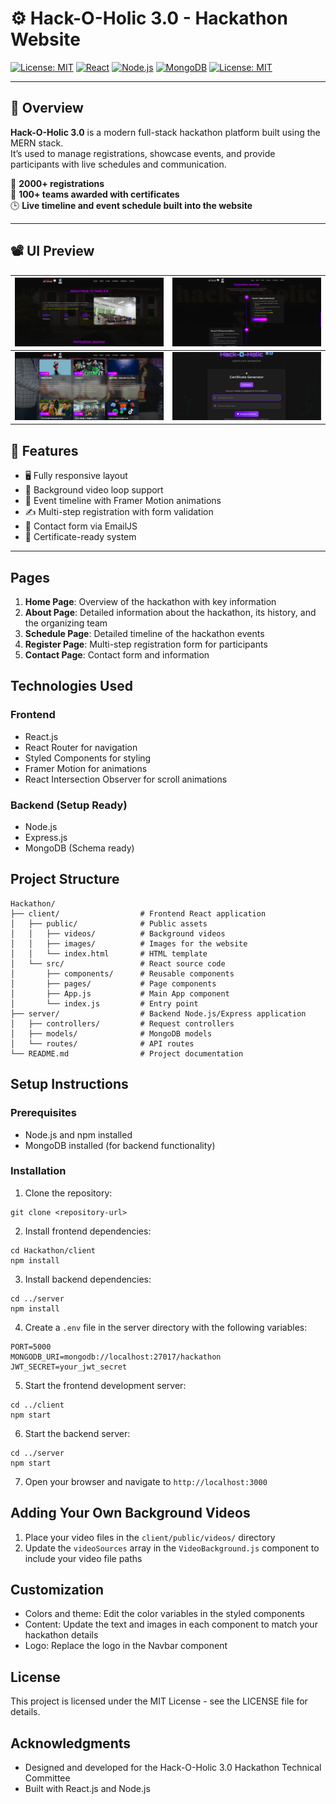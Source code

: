 # ⚙️ Hack-O-Holic 3.0 - Hackathon Website  
[![License: MIT](https://img.shields.io/badge/License-MIT-yellow.svg)](https://opensource.org/licenses/MIT)  [![React](https://img.shields.io/badge/Frontend-React-blue?logo=react)](https://reactjs.org)  [![Node.js](https://img.shields.io/badge/Backend-Node.js-green?logo=node.js)](https://nodejs.org)  [![MongoDB](https://img.shields.io/badge/Database-MongoDB-brightgreen?logo=mongodb)](https://mongodb.com)  [![License: MIT](https://img.shields.io/badge/License-MIT-yellow.svg)](https://opensource.org/licenses/MIT)


---

## 📌 Overview  

**Hack-O-Holic 3.0** is a modern full-stack hackathon platform built using the MERN stack.  
It’s used to manage registrations, showcase events, and provide participants with live schedules and communication.  

🚀 **2000+ registrations**  
📜 **100+ teams awarded with certificates**  
🕒 **Live timeline and event schedule built into the website**

---

## 📽️ UI Preview  

| ![](assetes/1.png) | ![](assetes/2.png) |
|-------------------|-------------------|
| ![](assetes/3.png) | ![](assetes/4.png) |


## 🚀 Features  

- 🖥️ Fully responsive layout  
- 🎥 Background video loop support  
- 📅 Event timeline with Framer Motion animations  
- ✍️ Multi-step registration with form validation  
- 📧 Contact form via EmailJS   
- 📜 Certificate-ready system  

---

## Pages

1. **Home Page**: Overview of the hackathon with key information
2. **About Page**: Detailed information about the hackathon, its history, and the organizing team
3. **Schedule Page**: Detailed timeline of the hackathon events
4. **Register Page**: Multi-step registration form for participants
5. **Contact Page**: Contact form and information

## Technologies Used

### Frontend
- React.js
- React Router for navigation
- Styled Components for styling
- Framer Motion for animations
- React Intersection Observer for scroll animations

### Backend (Setup Ready)
- Node.js
- Express.js
- MongoDB (Schema ready)

## Project Structure

```
Hackathon/
├── client/                  # Frontend React application
│   ├── public/              # Public assets
│   │   ├── videos/          # Background videos
│   │   ├── images/          # Images for the website
│   │   └── index.html       # HTML template
│   └── src/                 # React source code
│       ├── components/      # Reusable components
│       ├── pages/           # Page components
│       ├── App.js           # Main App component
│       └── index.js         # Entry point
├── server/                  # Backend Node.js/Express application
│   ├── controllers/         # Request controllers
│   ├── models/              # MongoDB models
│   └── routes/              # API routes
└── README.md                # Project documentation
```

## Setup Instructions

### Prerequisites
- Node.js and npm installed
- MongoDB installed (for backend functionality)

### Installation

1. Clone the repository:
```
git clone <repository-url>
```

2. Install frontend dependencies:
```
cd Hackathon/client
npm install
```

3. Install backend dependencies:
```
cd ../server
npm install
```

4. Create a `.env` file in the server directory with the following variables:
```
PORT=5000
MONGODB_URI=mongodb://localhost:27017/hackathon
JWT_SECRET=your_jwt_secret
```

5. Start the frontend development server:
```
cd ../client
npm start
```

6. Start the backend server:
```
cd ../server
npm start
```

7. Open your browser and navigate to `http://localhost:3000`

## Adding Your Own Background Videos

1. Place your video files in the `client/public/videos/` directory
2. Update the `videoSources` array in the `VideoBackground.js` component to include your video file paths

## Customization

- Colors and theme: Edit the color variables in the styled components
- Content: Update the text and images in each component to match your hackathon details
- Logo: Replace the logo in the Navbar component

## License

This project is licensed under the MIT License - see the LICENSE file for details.

## Acknowledgments

- Designed and developed for the Hack-O-Holic 3.0 Hackathon Technical Committee
- Built with React.js and Node.js
